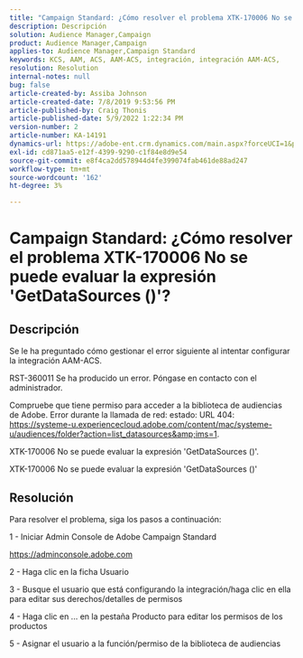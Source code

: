 ```yaml
---
title: "Campaign Standard: ¿Cómo resolver el problema XTK-170006 No se puede evaluar la expresión 'GetDataSources ()'?"
description: Descripción
solution: Audience Manager,Campaign
product: Audience Manager,Campaign
applies-to: Audience Manager,Campaign Standard
keywords: KCS, AAM, ACS, AAM-ACS, integración, integración AAM-ACS,
resolution: Resolution
internal-notes: null
bug: false
article-created-by: Assiba Johnson
article-created-date: 7/8/2019 9:53:56 PM
article-published-by: Craig Thonis
article-published-date: 5/9/2022 1:22:34 PM
version-number: 2
article-number: KA-14191
dynamics-url: https://adobe-ent.crm.dynamics.com/main.aspx?forceUCI=1&pagetype=entityrecord&etn=knowledgearticle&id=322eb0db-caa1-e911-a96a-000d3a34e213
exl-id: cd871aa5-e12f-4399-9290-c1f84e8d9e54
source-git-commit: e8f4ca2dd578944d4fe399074fab461de88ad247
workflow-type: tm+mt
source-wordcount: '162'
ht-degree: 3%

---
```


# Campaign Standard: ¿Cómo resolver el problema XTK-170006 No se puede evaluar la expresión &#39;GetDataSources ()&#39;?

## Descripción


Se le ha preguntado cómo gestionar el error siguiente al intentar configurar la integración AAM-ACS.



RST-360011 Se ha producido un error. Póngase en contacto con el administrador.

Compruebe que tiene permiso para acceder a la biblioteca de audiencias de Adobe. Error durante la llamada de red: estado: URL 404: https://systeme-u.experiencecloud.adobe.com/content/mac/systeme-u/audiences/folder?action=list_datasources&amp;ims=1.

XTK-170006 No se puede evaluar la expresión &#39;GetDataSources ()&#39;.

XTK-170006 No se puede evaluar la expresión &#39;GetDataSources ()&#39;


## Resolución


Para resolver el problema, siga los pasos a continuación:



1 - Iniciar Admin Console de Adobe Campaign Standard

https://adminconsole.adobe.com

2 - Haga clic en la ficha Usuario

3 - Busque el usuario que está configurando la integración/haga clic en ella para editar sus derechos/detalles de permisos

4 - Haga clic en ... en la pestaña Producto para editar los permisos de los productos

5 - Asignar el usuario a la función/permiso de la biblioteca de audiencias
